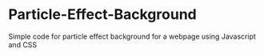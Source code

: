 # Particle-Effect-Background
Simple code for particle effect background for a webpage using Javascript and CSS


